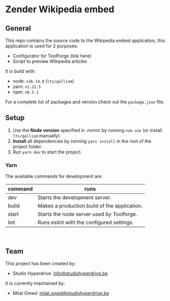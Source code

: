 
# Zender Wikipedia embed

## General

This repo contains the source code to the Wikipedia embed application, this application is used for 2 purposes:
- Configurator for ToolForge (link here)
- Script to preview Wikipedia articles

It is build with:

- node: `v16.14.0` (`lts/gallium`)
- yarn: `v1.22.5`
- npm: `v8.3.1`

For a complete list of packages and version check out the `package.json` file.

## Setup

1) Use the **Node version** specified in .nvmrc by running `nvm use` (or install `lts/gallium` manually).
2) **Install** all dependencies by running `yarn install` in the root of the project folder.
3) Run `yarn dev` to start the project.

### Yarn

The available commands for development are:

| command | runs                                                                                                          |
| ------- | ------------------------------------------------------------------------------------------------------------- |
| dev | Starts the development server. |
| build | Makes a production build of the application. |
| start   | Starts the node server used by Toolforge. |
| lint| Runs eslint with the configured settings. |

<br>

## Team

This project has been created by:

- Studio Hyperdrive: info@studiohyperdrive.be

It is currently maintained by:
- Milat Omed: milat.omed@studiohyperdrive.be

